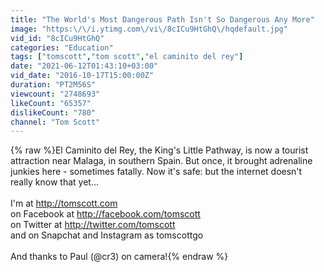 ```yaml
---
title: "The World's Most Dangerous Path Isn't So Dangerous Any More"
image: "https:\/\/i.ytimg.com\/vi\/8cICu9HtGhQ\/hqdefault.jpg"
vid_id: "8cICu9HtGhQ"
categories: "Education"
tags: ["tomscott","tom scott","el caminito del rey"]
date: "2021-06-12T01:43:10+03:00"
vid_date: "2016-10-17T15:00:00Z"
duration: "PT2M56S"
viewcount: "2748693"
likeCount: "65357"
dislikeCount: "780"
channel: "Tom Scott"
---
```

{% raw %}El Caminito del Rey, the King's Little Pathway, is now a tourist attraction near Malaga, in southern Spain. But once, it brought adrenaline junkies here - sometimes fatally. Now it's safe: but the internet doesn't really know that yet...<br /><br />I'm at <a rel="nofollow" target="blank" href="http://tomscott.com">http://tomscott.com</a><br />on Facebook at <a rel="nofollow" target="blank" href="http://facebook.com/tomscott">http://facebook.com/tomscott</a><br />on Twitter at <a rel="nofollow" target="blank" href="http://twitter.com/tomscott">http://twitter.com/tomscott</a><br />and on Snapchat and Instagram as tomscottgo<br /><br />And thanks to Paul (@cr3) on camera!{% endraw %}
